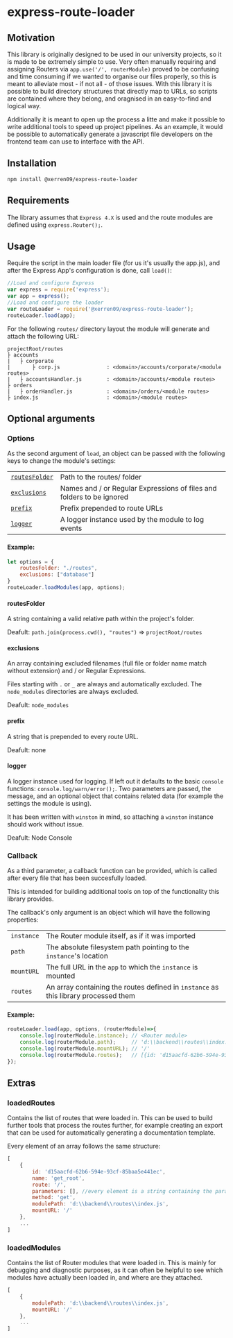 # express-route-loader

## Motivation

This library is originally designed to be used in our university projects, so it is made to be extremely simple to use. Very often manually requiring and assigning Routers via `app.use('/', routerModule)` proved to be confusing and time consuming if we wanted to organise our files properly, so this is meant to alleviate most - if not all - of those issues. With this library it is possible to build directory structures that directly map to URLs, so scripts are contained where they belong, and oragnised in an easy-to-find and logical way.

Additionally it is meant to open up the process a litte and make it possible to write additional tools to speed up project pipelines. As an example, it would be possible to automatically generate a javascript file developers on the frontend team can use to interface with the API.

## Installation
```
npm install @xerren09/express-route-loader
```

## Requirements

The library assumes that `Express 4.X` is used and the route modules are defined using `express.Router();`.

## Usage

Require the script in the main loader file (for us it's usually the app.js), and after the Express App's configuration is done, call `load()`:
```js
//Load and configure Express
var express = require('express');
var app = express();
//Load and configure the loader
var routeLoader = require('@xerren09/express-route-loader');
routeLoader.load(app);
```

For the following `routes/` directory layout the module will generate and attach the following URL:

```
projectRoot/routes
├ accounts
|   ├ corporate
|       ├ corp.js               : <domain>/accounts/corporate/<module routes>
|   ├ accountsHandler.js        : <domain>/accounts/<module routes>
├ orders
|   ├ orderHandler.js           : <domain>/orders/<module routes>
├ index.js                      : <domain>/<module routes>
```

## Optional arguments

### Options
As the second argument of `load`, an object can be passed with the following keys to change the module's settings:

|  |  |
| --- | --- |
| [`routesFolder`](#routesFolder) | Path to the routes/ folder |
| [`exclusions`](#exclusions) | Names and / or Regular Expressions of files and folders to be ignored |
| [`prefix`](#prefix) | Prefix prepended to route URLs |
| [`logger`](#logger) | A logger instance used by the module to log events |

#### Example:
```js
let options = {
    routesFolder: "./routes",
    exclusions: ["database"]
}
routeLoader.loadModules(app, options);
```

#### routesFolder
A string containing a valid relative path within the project's folder.

Deafult: `path.join(process.cwd(), "routes")` => `projectRoot/routes`

#### exclusions

An array containing excluded filenames (full file or folder name match without extension) and / or Regular Expressions.

Files starting with `.` or `_` are always and automatically excluded. The `node_modules` directories are always excluded.

Deafult: `node_modules`

#### prefix
A string that is prepended to every route URL.

Deafult: none

#### logger
A logger instance used for logging. If left out it defaults to the basic `console` functions: `console.log/warn/error();`. Two parameters are passed, the message, and an optional object that contains related data (for example the settings the module is using).

It has been written with `winston` in mind, so attaching a `winston` instance should work without issue.

Deafult: Node Console

### Callback

As a third parameter, a callback function can be provided, which is called after every file that has been succesfully loaded. 

This is intended for building additional tools on top of the functionality this library provides.

The callback's only argument is an object which will have the following properties:

|  |  |
| --- | --- |
| `instance` | The Router module itself, as if it was imported |
| `path` | The absolute filesystem path pointing to the `instance`'s location |
| `mountURL` | The full URL in the `app` to which the `instance` is mounted |
| `routes` | An array containing the routes defined in `instance` as this library processed them |

#### Example:
```js
routeLoader.load(app, options, (routerModule)=>{
    console.log(routerModule.instance); // <Router module>
    console.log(routerModule.path);     // 'd:\\backend\\routes\\index.js'
    console.log(routerModule.mountURL); // '/'
    console.log(routerModule.routes);   // [{id: 'd15aacfd-62b6-594e-93cf-85baa5e441ec', name: 'get_root', route: '/', parameters: [], method: 'get', modulePath: 'd:\\backend\\routes\\index.js', mountURL: '/'}, ...]
});
```

## Extras

### loadedRoutes

Contains the list of routes that were loaded in. This can be used to build further tools that process the routes further, for example creating an export that can be used for automatically generating a documentation template.

Every element of an array follows the same structure:
```js
[
    {
        id: 'd15aacfd-62b6-594e-93cf-85baa5e441ec',
        name: 'get_root',
        route: '/',
        parameters: [], //every element is a string containing the parameter name as defined in the router module (leading : exlcuded)
        method: 'get',
        modulePath: 'd:\\backend\\routes\\index.js',
        mountURL: '/'
    }, 
    ...
]
```

### loadedModules

Contains the list of Router modules that were loaded in. This is mainly for debugging and diagnostic purposes, as it can often be helpful to see which modules have actually been loaded in, and where are they attached.

```js
[
    {
        modulePath: 'd:\\backend\\routes\\index.js',
        mountURL: '/'
    }, 
    ...
]
```